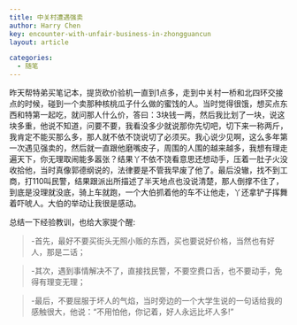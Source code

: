```yaml
---
title: 中关村遭遇强卖
author: Harry Chen
key: encounter-with-unfair-business-in-zhongguancun
layout: article

categories:
  - 随笔
---
```


  昨天帮特弟买笔记本，提货砍价验机一直到1点多，走到中关村一桥和北四环交接点的时候，碰到一个卖那种核桃瓜子什么做的蜜饯的人。当时觉得很饿，想买点东西和特第一起吃，就问那人什么价，答曰：3块钱一两，然后我比划了一块，说这块多重，他说不知道，问要不要，我看没多少就说那你先切吧，切下来一称两斤，我肯定不能买那么多，那人就不依不饶说切了必须买。我心说少见啊，这么多年第一次遇见强卖的，然后就一直跟他磨嘴皮子，周围的人围的越来越多，我想有理走遍天下，你无理取闹能多嚣张？结果丫不依不饶看意思还想动手，压着一肚子火没收拾他，当时真像郭德纲说的，法律要是不管我早废了他了。最后没辙，找不到工商，打110叫民警，结果跟派出所描述了半天地点也没说清楚，那人倒撑不住了，到底是没理就没底，骑上车就跑，一个大伯抓着他的车不让他走，丫还拿铲子挥舞着吓唬人。大伯的举动让我很是感动。

  总结一下经验教训，也给大家提个醒:

> -首先，最好不要买街头无照小贩的东西，买也要说好价格，当然也有好人，那是二话；

> -其次，遇到事情解决不了，直接找民警，不要空费口舌，也不要动手，免得有理变无理；

> -最后，不要屈服于坏人的气焰，当时旁边的一个大学生说的一句话给我的感触很大，他说：“不用怕他，你记着，好人永远比坏人多!”
